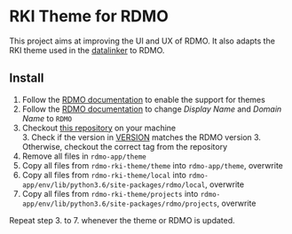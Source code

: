 # RKI Theme for RDMO

This project aims at  improving the UI and UX of RDMO. It also adapts the RKI theme used in the [datalinker](https://github.com/mamodar/datalinker) to RDMO.

## Install
1. Follow the [RDMO documentation](https://rdmo.readthedocs.io/en/latest/configuration/themes.html#create-automatically) to enable the support for themes
2. Follow the [RDMO documentation](https://rdmo.readthedocs.io/en/latest/administration/site.html) to change *Display Name* and *Domain Name* to `RDMO`
3. Checkout [this repository](https://github.com/mamodar/rdmo-rki-theme.git) on your machine   
    3. Check if the version in [VERSION](VERSION) matches the RDMO version
    3. Otherwise, checkout the correct tag from the repository
4. Remove all files in `rdmo-app/theme`
5. Copy all files from `rdmo-rki-theme/theme` into `rdmo-app/theme`, overwrite
6. Copy all files from `rdmo-rki-theme/local` into `rdmo-app/env/lib/python3.6/site-packages/rdmo/local`, overwrite
7. Copy all files from `rdmo-rki-theme/projects` into `rdmo-app/env/lib/python3.6/site-packages/rdmo/projects`, overwrite


Repeat step 3. to 7. whenever the theme or RDMO is updated.
